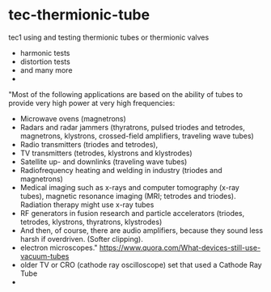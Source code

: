 # tec-thermionic-tube
tec1 using and testing thermionic tubes or thermionic valves
- harmonic tests
- distortion tests
- and many more
- 

"Most of the following applications are based on the ability of tubes to provide very high power at very high frequencies:
- Microwave ovens (magnetrons)
- Radars and radar jammers (thyratrons, pulsed triodes and tetrodes, magnetrons, klystrons, crossed-field amplifiers, traveling wave tubes)
- Radio transmitters (triodes and tetrodes),
- TV transmitters (tetrodes, klystrons and klystrodes)
- Satellite up- and downlinks (traveling wave tubes)
- Radiofrequency heating and welding in industry (triodes and magnetrons)
- Medical imaging such as x-rays and computer tomography (x-ray tubes), magnetic resonance imaging (MRI; tetrodes and triodes). Radiation therapy might use x-ray tubes
- RF generators in fusion research and particle accelerators (triodes, tetrodes, klystrons, thyratrons, klystrodes)
- And then, of course, there are audio amplifiers, because they sound less harsh if overdriven. (Softer clipping).
- electron microscopes." https://www.quora.com/What-devices-still-use-vacuum-tubes
- older TV or CRO (cathode ray oscilloscope) set that used a Cathode Ray Tube
- 

